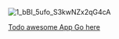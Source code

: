 
![1_bBI_5ufo_S3kwNZx2qG4cA](https://user-images.githubusercontent.com/47673417/121807471-fab2a000-cc5c-11eb-93a7-bf4c718239fa.jpeg)
<div><a href="https://to-do-app-dea48.web.app/" target="_blank">Todo awesome App Go here</a></div>
